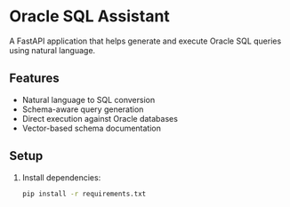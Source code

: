 # Oracle SQL Assistant

A FastAPI application that helps generate and execute Oracle SQL queries using natural language.

## Features

- Natural language to SQL conversion
- Schema-aware query generation
- Direct execution against Oracle databases
- Vector-based schema documentation

## Setup

1. Install dependencies:
   ```bash
   pip install -r requirements.txt
